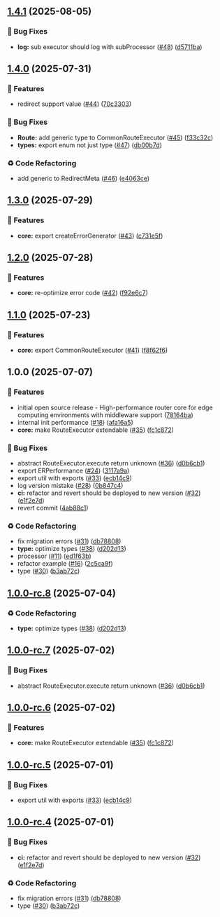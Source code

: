 ## [1.4.1](https://github.com/unieojs/unieo/compare/v1.4.0...v1.4.1) (2025-08-05)

### 🐛 Bug Fixes

* **log:** sub executor should log with subProcessor ([#48](https://github.com/unieojs/unieo/issues/48)) ([d5711ba](https://github.com/unieojs/unieo/commit/d5711ba0cfaa1891f12b84212c6e12afe2cf7244))

## [1.4.0](https://github.com/unieojs/unieo/compare/v1.3.0...v1.4.0) (2025-07-31)

### 🚀 Features

* redirect support value ([#44](https://github.com/unieojs/unieo/issues/44)) ([70c3303](https://github.com/unieojs/unieo/commit/70c330343fe05b67e6b1c9fe036094538b1917e7))

### 🐛 Bug Fixes

* **Route:** add generic type to CommonRouteExecutor ([#45](https://github.com/unieojs/unieo/issues/45)) ([f33c32c](https://github.com/unieojs/unieo/commit/f33c32cac9732a56ef8e2474131326cd62b5f22c))
* **types:** export enum not just type ([#47](https://github.com/unieojs/unieo/issues/47)) ([db00b7d](https://github.com/unieojs/unieo/commit/db00b7d3d00911e8931c570a81effaafe937be96))

### ♻️ Code Refactoring

* add generic to RedirectMeta ([#46](https://github.com/unieojs/unieo/issues/46)) ([e4063ce](https://github.com/unieojs/unieo/commit/e4063ce42f3e40396678b3dcbdff835b954ace40))

## [1.3.0](https://github.com/unieojs/unieo/compare/v1.2.0...v1.3.0) (2025-07-29)

### 🚀 Features

* **core:** export createErrorGenerator ([#43](https://github.com/unieojs/unieo/issues/43)) ([c731e5f](https://github.com/unieojs/unieo/commit/c731e5faf410722107704177e8533da6a5a09634))

## [1.2.0](https://github.com/unieojs/unieo/compare/v1.1.0...v1.2.0) (2025-07-28)

### 🚀 Features

* **core:** re-optimize error code ([#42](https://github.com/unieojs/unieo/issues/42)) ([f92e6c7](https://github.com/unieojs/unieo/commit/f92e6c739837737e80d872b6bd7ca9e2134777a4))

## [1.1.0](https://github.com/unieojs/unieo/compare/v1.0.0...v1.1.0) (2025-07-23)

### 🚀 Features

* **core:** export CommonRouteExecutor ([#41](https://github.com/unieojs/unieo/issues/41)) ([f8f62f6](https://github.com/unieojs/unieo/commit/f8f62f6646b4f9fb5ba770008a1acbb2728b3b27))

## 1.0.0 (2025-07-07)

### 🚀 Features

* initial open source release - High-performance router core for edge computing environments with middleware support ([78164ba](https://github.com/unieojs/unieo/commit/78164ba48f18afd2204bc02bcba4a48c1deea162))
* internal init performance ([#18](https://github.com/unieojs/unieo/issues/18)) ([afa16a5](https://github.com/unieojs/unieo/commit/afa16a55f9ce3963a5f2bb1540658e5a85514492))
* **core:** make RouteExecutor extendable ([#35](https://github.com/unieojs/unieo/issues/35)) ([fc1c872](https://github.com/unieojs/unieo/commit/fc1c87286ed3de4a3f3e8a5b4f1934bc5d275de1))

### 🐛 Bug Fixes

* abstract RouteExecutor.execute return unknown ([#36](https://github.com/unieojs/unieo/issues/36)) ([d0b6cb1](https://github.com/unieojs/unieo/commit/d0b6cb1da1b0277e741eefa85a88e223b47e5d66))
* export ERPerformance ([#24](https://github.com/unieojs/unieo/issues/24)) ([3117a9a](https://github.com/unieojs/unieo/commit/3117a9a7a21c254a1b7e34a88bc46d2b97e672db))
* export util with exports ([#33](https://github.com/unieojs/unieo/issues/33)) ([ecb14c9](https://github.com/unieojs/unieo/commit/ecb14c97ef789fc00aedaf7f48e2825c81aac509))
* log version mistake ([#28](https://github.com/unieojs/unieo/issues/28)) ([0b847c4](https://github.com/unieojs/unieo/commit/0b847c41ff0975b724fbb81909d24bceea9560cc))
* **ci:** refactor and revert should be deployed to new version ([#32](https://github.com/unieojs/unieo/issues/32)) ([e1f2e7d](https://github.com/unieojs/unieo/commit/e1f2e7d46585d3a2ff84dfaef6b9c127c8563620))
* revert commit ([4ab88c1](https://github.com/unieojs/unieo/commit/4ab88c17a133f5a8d796a1563e61fb061f050fb2))

### ♻️ Code Refactoring

* fix migration errors ([#31](https://github.com/unieojs/unieo/issues/31)) ([db78808](https://github.com/unieojs/unieo/commit/db78808076fb6a003e92268d13be2bd7db38cd8e))
* **type:** optimize types ([#38](https://github.com/unieojs/unieo/issues/38)) ([d202d13](https://github.com/unieojs/unieo/commit/d202d13f1bd4c778bebdb86919a7d61ddcbad359))
* processor ([#11](https://github.com/unieojs/unieo/issues/11)) ([ed1f63b](https://github.com/unieojs/unieo/commit/ed1f63b2e8a42db9dc2cd1df0f42a763cd74992b))
* refactor example ([#16](https://github.com/unieojs/unieo/issues/16)) ([2c5ca9f](https://github.com/unieojs/unieo/commit/2c5ca9f5b0d54d88399ed34f47a5fe7658c30a3b))
* type ([#30](https://github.com/unieojs/unieo/issues/30)) ([b3ab72c](https://github.com/unieojs/unieo/commit/b3ab72c88e1b03039016ebf3ddb88d355835393c))

## [1.0.0-rc.8](https://github.com/unieojs/unieo/compare/v1.0.0-rc.7...v1.0.0-rc.8) (2025-07-04)

### ♻️ Code Refactoring

* **type:** optimize types ([#38](https://github.com/unieojs/unieo/issues/38)) ([d202d13](https://github.com/unieojs/unieo/commit/d202d13f1bd4c778bebdb86919a7d61ddcbad359))

## [1.0.0-rc.7](https://github.com/unieojs/unieo/compare/v1.0.0-rc.6...v1.0.0-rc.7) (2025-07-02)

### 🐛 Bug Fixes

* abstract RouteExecutor.execute return unknown ([#36](https://github.com/unieojs/unieo/issues/36)) ([d0b6cb1](https://github.com/unieojs/unieo/commit/d0b6cb1da1b0277e741eefa85a88e223b47e5d66))

## [1.0.0-rc.6](https://github.com/unieojs/unieo/compare/v1.0.0-rc.5...v1.0.0-rc.6) (2025-07-02)

### 🚀 Features

* **core:** make RouteExecutor extendable ([#35](https://github.com/unieojs/unieo/issues/35)) ([fc1c872](https://github.com/unieojs/unieo/commit/fc1c87286ed3de4a3f3e8a5b4f1934bc5d275de1))

## [1.0.0-rc.5](https://github.com/unieojs/unieo/compare/v1.0.0-rc.4...v1.0.0-rc.5) (2025-07-01)

### 🐛 Bug Fixes

* export util with exports ([#33](https://github.com/unieojs/unieo/issues/33)) ([ecb14c9](https://github.com/unieojs/unieo/commit/ecb14c97ef789fc00aedaf7f48e2825c81aac509))

## [1.0.0-rc.4](https://github.com/unieojs/unieo/compare/v1.0.0-rc.3...v1.0.0-rc.4) (2025-07-01)

### 🐛 Bug Fixes

* **ci:** refactor and revert should be deployed to new version ([#32](https://github.com/unieojs/unieo/issues/32)) ([e1f2e7d](https://github.com/unieojs/unieo/commit/e1f2e7d46585d3a2ff84dfaef6b9c127c8563620))

### ♻️ Code Refactoring

* fix migration errors ([#31](https://github.com/unieojs/unieo/issues/31)) ([db78808](https://github.com/unieojs/unieo/commit/db78808076fb6a003e92268d13be2bd7db38cd8e))
* type ([#30](https://github.com/unieojs/unieo/issues/30)) ([b3ab72c](https://github.com/unieojs/unieo/commit/b3ab72c88e1b03039016ebf3ddb88d355835393c))
